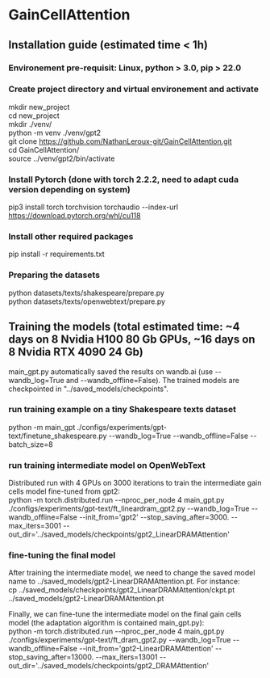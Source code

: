 # GainCellAttention

## Installation guide (estimated time < 1h)

### Environement pre-requisit: Linux, python > 3.0, pip > 22.0
### Create project directory and virtual environement and activate

mkdir new_project \
cd new_project \
mkdir ./venv/ \
python -m venv ./venv/gpt2 \
git clone https://github.com/NathanLeroux-git/GainCellAttention.git \
cd GainCellAttention/ \
source ../venv/gpt2/bin/activate

### Install Pytorch (done with torch 2.2.2, need to adapt cuda version depending on system)
pip3 install torch torchvision torchaudio --index-url https://download.pytorch.org/whl/cu118

### Install other required packages
pip install -r requirements.txt

### Preparing the datasets
python datasets/texts/shakespeare/prepare.py \
python datasets/texts/openwebtext/prepare.py

## Training the models (total estimated time: ~4 days on 8 Nvidia H100 80 Gb GPUs, ~16 days on 8 Nvidia RTX 4090 24 Gb)
main_gpt.py automatically saved the results on wandb.ai (use --wandb_log=True and --wandb_offline=False). The trained models are checkpointed in "../saved_models/checkpoints".

### run training example on a tiny Shakespeare texts dataset
python -m main_gpt ./configs/experiments/gpt-text/finetune_shakespeare.py --wandb_log=True --wandb_offline=False --batch_size=8

### run training intermediate model on OpenWebText
Distributed run with 4 GPUs on 3000 iterations to train the intermediate gain cells model fine-tuned from gpt2: \
python -m torch.distributed.run --nproc_per_node 4 main_gpt.py ./configs/experiments/gpt-text/ft_lineardram_gpt2.py --wandb_log=True --wandb_offline=False --init_from='gpt2' --stop_saving_after=3000. --max_iters=3001 --out_dir='../saved_models/checkpoints/gpt2_LinearDRAMAttention'

### fine-tuning the final model
After training the intermediate model, we need to change the saved model name to ../saved_models/gpt2-LinearDRAMAttention.pt. For instance: \
cp ../saved_models/checkpoints/gpt2_LinearDRAMAttention/ckpt.pt ../saved_models/gpt2-LinearDRAMAttention.pt

Finally, we can fine-tune the intermediate model on the final gain cells model (the adaptation algorithm is contained main_gpt.py): \
python -m torch.distributed.run --nproc_per_node 4 main_gpt.py ./configs/experiments/gpt-text/ft_dram_gpt2.py --wandb_log=True --wandb_offline=False --init_from='gpt2-LinearDRAMAttention' --stop_saving_after=13000. --max_iters=13001 --out_dir='../saved_models/checkpoints/gpt2_DRAMAttention'
